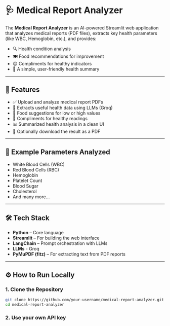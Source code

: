 # 🩺 Medical Report Analyzer

The **Medical Report Analyzer** is an AI-powered Streamlit web application that analyzes medical reports (PDF files), extracts key health parameters (like WBC, Hemoglobin, etc.), and provides:

- 🔍 Health condition analysis  
- 🍽️ Food recommendations for improvement  
- 😊 Compliments for healthy indicators  
- 📄 A simple, user-friendly health summary

---

## 🚀 Features

- ✅ Upload and analyze medical report PDFs
- 🧠 Extracts useful health data using LLMs (Groq)
- 🍎 Food suggestions for low or high values
- 🙌 Compliments for healthy readings
- 📊 Summarized health analysis in a clean UI
- 💾 Optionally download the result as a PDF

---

## 📁 Example Parameters Analyzed

- White Blood Cells (WBC)  
- Red Blood Cells (RBC)  
- Hemoglobin  
- Platelet Count  
- Blood Sugar  
- Cholesterol  
- And many more...

---

## 🛠 Tech Stack

- **Python** – Core language  
- **Streamlit** – For building the web interface  
- **LangChain** – Prompt orchestration with LLMs  
- **LLMs** - Groq
- **PyMuPDF (fitz)** – For extracting text from PDF reports  

---

## ⚙️ How to Run Locally

### 1. Clone the Repository 
```bash
git clone https://github.com/your-username/medical-report-analyzer.git
cd medical-report-analyzer
```
### 2. Use your own API key

